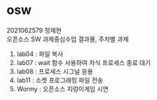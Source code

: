 # osw

2021062579 정재현   
오픈소스 SW 과제중심수업 결과물, 주차별 과제 
1. lab04 : 파일 복사
2. lab07 : wait 함수 사용하여 자식 프로세스 종료 대기
3. lab08 : 프로세스 시그널 응용
4. lab11 : 소켓 프로그래밍 파일 전송
5. Wormy : 오픈소스 지렁이게임 시연
